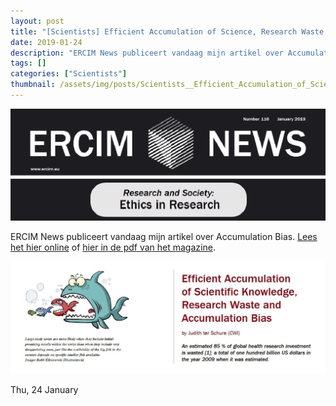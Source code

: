 ```yaml
---
layout: post
title: "[Scientists] Efficient Accumulation of Science, Research Waste and Accumulation Bias"
date: 2019-01-24
description: "ERCIM News publiceert vandaag mijn artikel over Accumulation Bias. Lees het hier online of hier in de pdf van het magazine."
tags: []
categories: ["Scientists"]
thumbnail: /assets/img/posts/Scientists__Efficient_Accumulation_of_Science__Research_Waste_and_Accumulation_Bias-thumbnail.jpeg
---
```

![](/assets/img/posts/Scientists__Efficient_Accumulation_of_Science__Research_Waste_and_Accumulation_Bias-0.jpeg)

ERCIM News publiceert vandaag mijn artikel over Accumulation Bias. [Lees het hier online](https://ercim-news.ercim.eu/en116/r-s/efficient-accumulation-of-scientific-knowledge-research-waste-and-accumulation-bias) of [hier in de pdf van het magazine](https://ercim-news.ercim.eu/images/stories/EN116/EN116-web.pdf).

![](/assets/img/posts/Scientists__Efficient_Accumulation_of_Science__Research_Waste_and_Accumulation_Bias-1.jpeg)

Thu, 24 January
